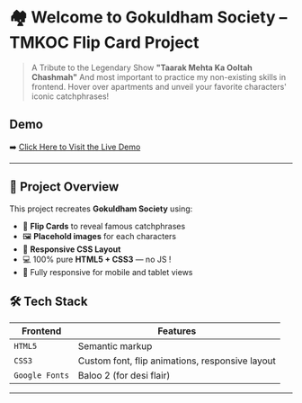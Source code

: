 # 🏘 Welcome to Gokuldham Society – TMKOC Flip Card Project

>  A Tribute to the Legendary Show **"Taarak Mehta Ka Ooltah Chashmah"**
>  And most important to practice my non-existing skills in frontend.
>  Hover over apartments and unveil your favorite characters' iconic catchphrases!

## Demo

➡️ [Click Here to Visit the Live Demo]([https://your-live-link.com](https://shivanshh-oo.github.io/TMKOC_Visualizer/))

---



## 🧠 Project Overview

This project recreates **Gokuldham Society** using:

- 🔄 **Flip Cards** to reveal famous catchphrases
- 🖼️ **Placehold images** for each characters
- 🎨 **Responsive CSS Layout**
- 💻 100% pure **HTML5 + CSS3** — no JS !
- 📱 Fully responsive for mobile and tablet views




## 🛠️ Tech Stack

| Frontend | Features |
|----------|----------|
| `HTML5` | Semantic markup |
| `CSS3` | Custom font, flip animations, responsive layout |
| `Google Fonts` | Baloo 2 (for desi flair) |

---


